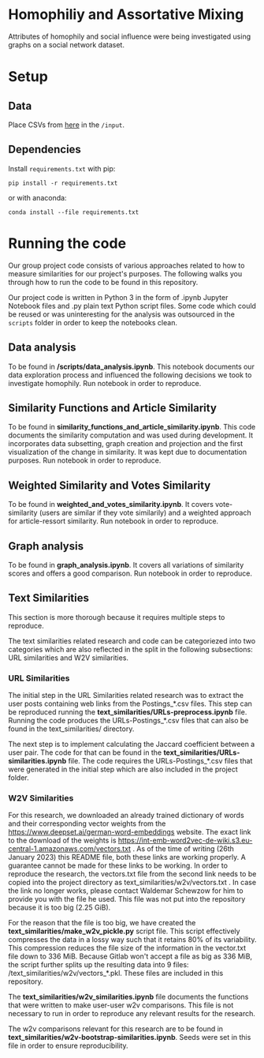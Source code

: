 # Homophiliy and Assortative Mixing
Attributes of homophily and social influence were being investigated using graphs
on a social network dataset.

# Setup
## Data 
Place CSVs from [here](https://sna22w.jupyter.hpc.tuwien.ac.at) in the `/input`.

## Dependencies
Install `requirements.txt` with pip: 
```
pip install -r requirements.txt
```
or with anaconda: 
```
conda install --file requirements.txt
```

# Running the code
Our group project code consists of various approaches related to how to measure similarities for our project's purposes. The following walks you through how to run the code to be found in this repository.

Our project code is written in Python 3 in the form of .ipynb Jupyter Notebook files and .py plain text Python script files.
Some code which could be reused or was uninteresting for the analysis was outsourced in the `scripts` folder in order to keep the notebooks clean.

## Data analysis 
To be found in **/scripts/data_analysis.ipynb**. This notebook documents our data exploration process and influenced the following decisions we took to investigate homophily. Run notebook in order to reproduce.

## Similarity Functions and Article Similarity
To be found in **similarity_functions_and_article_similarity.ipynb**. This code documents the similarity computation and was used during development. It incorporates data subsetting, graph creation and projection and the first visualization of the change in similarity. It was kept due to documentation purposes. Run notebook in order to reproduce.

## Weighted Similarity and Votes Similarity
To be found in **weighted_and_votes_similarity.ipynb**. It covers vote-similarity (users are similar if they vote similarily) and a weighted approach for article-ressort similarity. Run notebook in order to reproduce.

## Graph analysis
To be found in **graph_analysis.ipynb**. It covers all variations of similarity scores and offers a good comparison. Run notebook in order to reproduce.

## Text Similarities
This section is more thorough because it requires multiple steps to reproduce.

The text similarities related research and code can be categoriezed into two categories which are also reflected in the split in the following subsections: URL similarities and W2V similarities.

### URL Similarities
The initial step in the URL Similarities related research was to extract the user posts containing web links from the Postings_\*.csv files. This step can be reproduced running the **text_similarities/URLs-preprocess.ipynb** file. Running the code produces the URLs-Postings_\*.csv files that can also be found in the text_similarities/ directory.

The next step is to implement calculating the Jaccard coefficient between a user pair. The code for that can be found in the **text_similarities/URLs-similarities.ipynb** file. The code requires the URLs-Postings_\*.csv files that were generated in the initial step which are also included in the project folder.

### W2V Similarities
For this research, we downloaded an already trained dictionary of words and their corresponding vector weights from the https://www.deepset.ai/german-word-embeddings website. The exact link to the download of the weights is https://int-emb-word2vec-de-wiki.s3.eu-central-1.amazonaws.com/vectors.txt . As of the time of writing (26th January 2023) this README file, both these links are working properly. A guarantee cannot be made for these links to be working. In order to reproduce the research, the vectors.txt file from the second link needs to be copied into the project directory as text_similarities/w2v/vectors.txt . In case the link no longer works, please contact Waldemar Schewzow for him to provide you with the file he used. This file was not put into the repository because it is too big (2.25 GiB).

For the reason that the file is too big, we have created the **text_similarities/make_w2v_pickle.py** script file. This script effectively compresses the data in a lossy way such that it retains 80% of its variability. This compression reduces the file size of the information in the vector.txt file down to 336 MiB. Because Gitlab won't accept a file as big as 336 MiB, the script further splits up the resulting data into 9 files: /text_similarities/w2v/vectors_\*.pkl. These files are included in this repository.

The **text_similarities/w2v_similarities.ipynb** file documents the functions that were written to make user-user w2v comparisons. This file is not necessary to run in order to reproduce any relevant results for the research.

The w2v comparisons relevant for this research are to be found in **text_similarities/w2v-bootstrap-similarities.ipynb**. Seeds were set in this file in order to ensure reproducibility.
